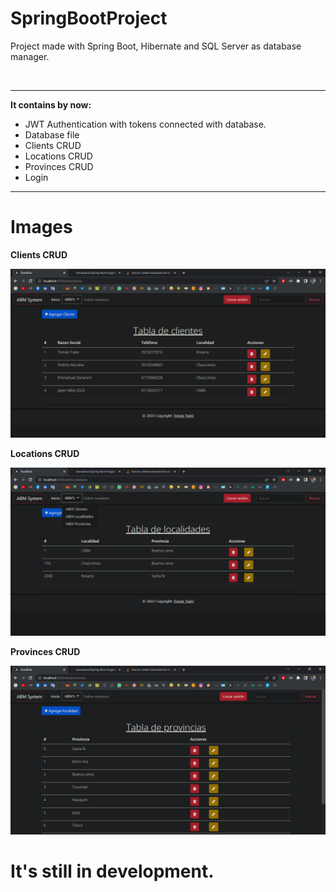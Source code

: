 # SpringBootProject
Project made with Spring Boot, Hibernate and SQL Server as database manager.

<br>

---

<b> It contains by now: </b>

- JWT Authentication with tokens connected with database.
- Database file
- Clients CRUD
- Locations CRUD
- Provinces CRUD
- Login

---

# Images

<b> Clients CRUD </b>

![alt text](https://github.com/tomastraini/Spring-Boot-Angular-11-CRUD/blob/main/Images/ClientsCRUD.png)

<b> Locations CRUD </b>

![alt text](https://github.com/tomastraini/Spring-Boot-Angular-11-CRUD/blob/main/Images/LocationsCRUD.png)

<b> Provinces CRUD </b>

![alt text](https://github.com/tomastraini/Spring-Boot-Angular-11-CRUD/blob/main/Images/ProvincesCRUD.png)

# It's still in development.
